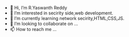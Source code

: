 - 👋 Hi, I’m R.Yaswanth Reddy
- 👀 I’m interested in secirity side,web development.
- 🌱 I’m currently learning network secirity,HTML,CSS,JS.
- 💞️ I’m looking to collaborate on ...
- 📫 How to reach me ...

<!---
r-yaswanth-reddy/r-yaswanth-reddy is a ✨ special ✨ repository because its `README.md` (this file) appears on your GitHub profile.
You can click the Preview link to take a look at your changes.
--->
